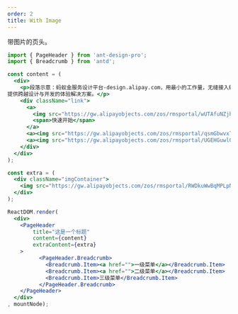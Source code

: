 ```yaml
---
order: 2
title: With Image
---
```


带图片的页头。

````jsx
import { PageHeader } from 'ant-design-pro';
import { Breadcrumb } from 'antd';

const content = (
  <div>
    <p>段落示意：蚂蚁金服务设计平台-design.alipay.com，用最小的工作量，无缝接入蚂蚁金服生态， 
提供跨越设计与开发的体验解决方案。</p>
    <div className="link">
      <a>
        <img src="https://gw.alipayobjects.com/zos/rmsportal/wUTAfuNZjhmCIxEPxQVY.svg" />
        <span>快速开始</span>
      </a>
      <a><img src="https://gw.alipayobjects.com/zos/rmsportal/qsmGbwvxTAjXfkkrZYov.svg" /> 产品简介</a>
      <a><img src="https://gw.alipayobjects.com/zos/rmsportal/UGEHGuwlGDalIJlbsNxL.svg" /> 产品文档</a>
    </div>
  </div>
);

const extra = (
  <div className="imgContainer">
    <img src="https://gw.alipayobjects.com/zos/rmsportal/RWDkuWwBqMPLpNqGdxDp.png" />
  </div>
);

ReactDOM.render(
  <div>
    <PageHeader
    	title="这是一个标题"
    	content={content}
    	extraContent={extra}
    >
		  <PageHeader.Breadcrumb>
		    <Breadcrumb.Item><a href="">一级菜单</a></Breadcrumb.Item>
		    <Breadcrumb.Item><a href="">二级菜单</a></Breadcrumb.Item>
		    <Breadcrumb.Item>三级菜单</Breadcrumb.Item>
		  </PageHeader.Breadcrumb>
    </PageHeader>
  </div>
, mountNode);
````

<style>
#scaffold-src-components-PageHeader-demo-image .imgContainer {
	text-align: center;
}
#scaffold-src-components-PageHeader-demo-image .link {
	margin-top: 16px;
}
#scaffold-src-components-PageHeader-demo-image .link a {
  margin-right: 32px;
}
#scaffold-src-components-PageHeader-demo-image .link img {
  vertical-align: middle;
  margin-right: 8px;
}
</style>

